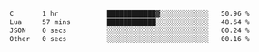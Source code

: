 
<!--START_SECTION:waka-->

```txt
C       1 hr            ████████████▓░░░░░░░░░░░░   50.96 %
Lua     57 mins         ████████████░░░░░░░░░░░░░   48.64 %
JSON    0 secs          ░░░░░░░░░░░░░░░░░░░░░░░░░   00.24 %
Other   0 secs          ░░░░░░░░░░░░░░░░░░░░░░░░░   00.16 %
```

<!--END_SECTION:waka-->
